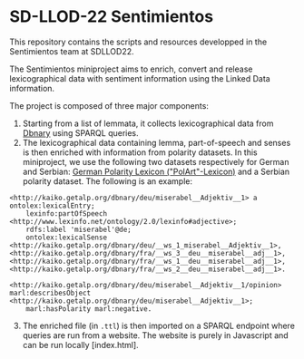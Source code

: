 # SD-LLOD-22 Sentimientos

This repository contains the scripts and resources developped in the Sentimientos team at SDLLOD22.

The Sentimientos miniproject aims to enrich, convert and release lexicographical data with sentiment information using the Linked Data information. 

The project is composed of three major components:

1. Starting from a list of lemmata, it collects lexicographical data from [Dbnary](http://kaiko.getalp.org/about-dbnary/) using SPARQL queries.
2. The lexicographical data containing lemma, part-of-speech and senses is then enriched with information from polarity datasets. In this miniproject, we use the following two datasets respectively for German and Serbian: [German Polarity Lexicon ("PolArt"-Lexicon)](https://sites.google.com/site/iggsahome/downloads) and a Serbian polarity dataset. The following is an example:

```
<http://kaiko.getalp.org/dbnary/deu/miserabel__Adjektiv__1> a ontolex:lexicalEntry;
    lexinfo:partOfSpeech <http://www.lexinfo.net/ontology/2.0/lexinfo#adjective>;
    rdfs:label 'miserabel'@de;
    ontolex:lexicalSense <http://kaiko.getalp.org/dbnary/deu/__ws_1_miserabel__Adjektiv__1>, <http://kaiko.getalp.org/dbnary/fra/__ws_3__deu__miserabel__adj__1>, <http://kaiko.getalp.org/dbnary/fra/__ws_1__deu__miserabel__adj__1>, <http://kaiko.getalp.org/dbnary/fra/__ws_2__deu__miserabel__adj__1>.

<http://kaiko.getalp.org/dbnary/deu/miserabel__Adjektiv__1/opinion> marl:describesObject <http://kaiko.getalp.org/dbnary/deu/miserabel__Adjektiv__1>;
    marl:hasPolarity marl:negative.
```

3. The enriched file (in `.ttl`) is then imported on a SPARQL endpoint where queries are run from a website. The website is purely in Javascript and can be run locally [index.html].


